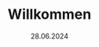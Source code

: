---
layout: default
title: Willkommen
date: 28.06.2024
tiles:
  - style: style2
    picture: Sommerelse.jpg
    href: Aktuelles.html
    title: Aktuelles
    content: 
  - style: style3
    picture: Sommerwolf.jpg
    href: Veranstaltungen.html
    title: Veranstaltungen
    content: 
  - style: style2
    picture: Frühlingselse.jpg
    href: Vereinsleben.html
    title: Vereinsleben
    content:
  - style: style3
    picture: Frühlingswolf.jpg
    href: Kontakt.html
    title: Kontakt
    content:



---